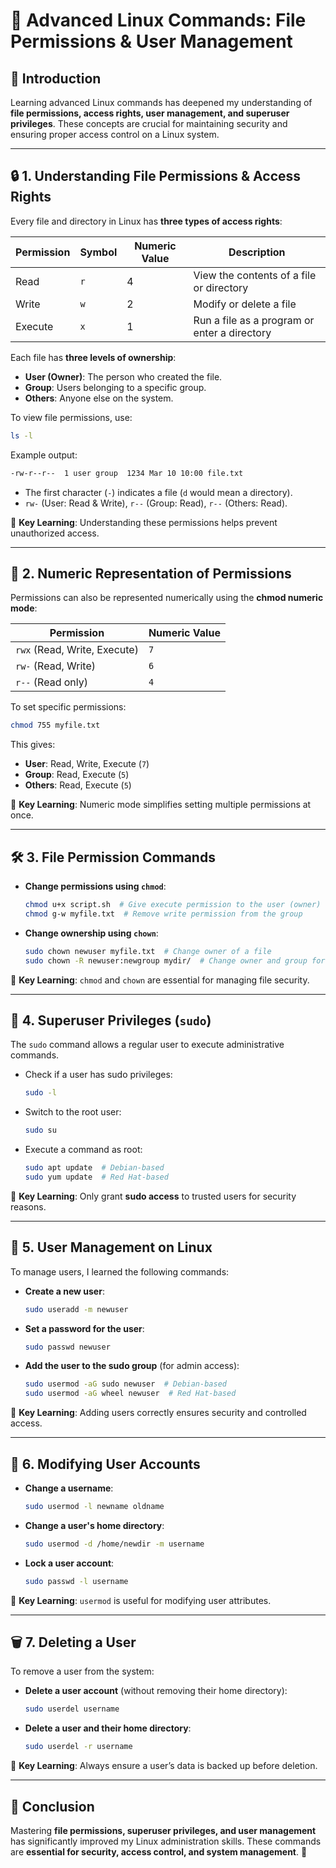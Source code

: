 # 🐧 Advanced Linux Commands: File Permissions & User Management

## 📌 Introduction
Learning advanced Linux commands has deepened my understanding of **file permissions, access rights, user management, and superuser privileges**. These concepts are crucial for maintaining security and ensuring proper access control on a Linux system.

---

## 🔒 1. Understanding File Permissions & Access Rights
Every file and directory in Linux has **three types of access rights**:

| Permission | Symbol | Numeric Value | Description |
|------------|--------|--------------|-------------|
| Read       | `r`    | 4            | View the contents of a file or directory |
| Write      | `w`    | 2            | Modify or delete a file |
| Execute    | `x`    | 1            | Run a file as a program or enter a directory |

Each file has **three levels of ownership**:
- **User (Owner)**: The person who created the file.
- **Group**: Users belonging to a specific group.
- **Others**: Anyone else on the system.

To view file permissions, use:
```sh
ls -l
```

Example output:
```sh
-rw-r--r--  1 user group  1234 Mar 10 10:00 file.txt
```
- The first character (`-`) indicates a file (`d` would mean a directory).
- `rw-` (User: Read & Write), `r--` (Group: Read), `r--` (Others: Read).

📌 **Key Learning**: Understanding these permissions helps prevent unauthorized access.

---

## 🔢 2. Numeric Representation of Permissions
Permissions can also be represented numerically using the **chmod numeric mode**:

| Permission | Numeric Value |
|------------|--------------|
| `rwx` (Read, Write, Execute) | `7` |
| `rw-` (Read, Write) | `6` |
| `r--` (Read only) | `4` |

To set specific permissions:
```sh
chmod 755 myfile.txt
```
This gives:
- **User**: Read, Write, Execute (`7`)
- **Group**: Read, Execute (`5`)
- **Others**: Read, Execute (`5`)

📌 **Key Learning**: Numeric mode simplifies setting multiple permissions at once.

---

## 🛠 3. File Permission Commands
- **Change permissions using `chmod`**:
  ```sh
  chmod u+x script.sh  # Give execute permission to the user (owner)
  chmod g-w myfile.txt  # Remove write permission from the group
  ```

- **Change ownership using `chown`**:
  ```sh
  sudo chown newuser myfile.txt  # Change owner of a file
  sudo chown -R newuser:newgroup mydir/  # Change owner and group for a directory
  ```

📌 **Key Learning**: `chmod` and `chown` are essential for managing file security.

---

## 🔑 4. Superuser Privileges (`sudo`)
The `sudo` command allows a regular user to execute administrative commands.

- Check if a user has sudo privileges:
  ```sh
  sudo -l
  ```

- Switch to the root user:
  ```sh
  sudo su
  ```

- Execute a command as root:
  ```sh
  sudo apt update  # Debian-based
  sudo yum update  # Red Hat-based
  ```

📌 **Key Learning**: Only grant **sudo access** to trusted users for security reasons.

---

## 👤 5. User Management on Linux
To manage users, I learned the following commands:

- **Create a new user**:
  ```sh
  sudo useradd -m newuser
  ```

- **Set a password for the user**:
  ```sh
  sudo passwd newuser
  ```

- **Add the user to the sudo group** (for admin access):
  ```sh
  sudo usermod -aG sudo newuser  # Debian-based
  sudo usermod -aG wheel newuser  # Red Hat-based
  ```

📌 **Key Learning**: Adding users correctly ensures security and controlled access.

---

## 🔄 6. Modifying User Accounts
- **Change a username**:
  ```sh
  sudo usermod -l newname oldname
  ```

- **Change a user's home directory**:
  ```sh
  sudo usermod -d /home/newdir -m username
  ```

- **Lock a user account**:
  ```sh
  sudo passwd -l username
  ```

📌 **Key Learning**: `usermod` is useful for modifying user attributes.

---

## 🗑 7. Deleting a User
To remove a user from the system:

- **Delete a user account** (without removing their home directory):
  ```sh
  sudo userdel username
  ```

- **Delete a user and their home directory**:
  ```sh
  sudo userdel -r username
  ```

📌 **Key Learning**: Always ensure a user’s data is backed up before deletion.

---

## 🎯 Conclusion
Mastering **file permissions, superuser privileges, and user management** has significantly improved my Linux administration skills. These commands are **essential for security, access control, and system management**. 🚀

